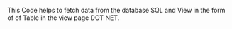 This Code helps to fetch data from the database SQL and View in the form of of Table in the view page DOT NET.
